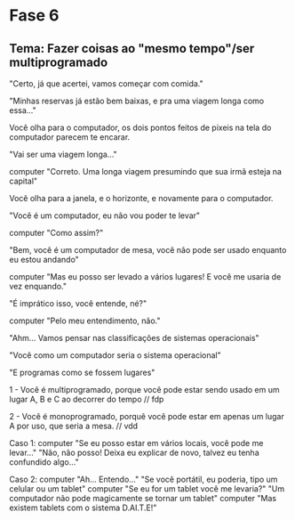 # Fase 6

## Tema: Fazer coisas ao "mesmo tempo"/ser multiprogramado

"Certo, já que acertei, vamos começar com comida."

"Minhas reservas já estão bem baixas, e pra uma viagem longa como essa..."

Você olha para o computador, os dois pontos feitos de pixeis na tela do computador parecem te encarar.

"Vai ser uma viagem longa..."

computer "Correto. Uma longa viagem presumindo que sua irmã esteja na capital"

Você olha para a janela, e o horizonte, e novamente para o computador.

"Você é um computador, eu não vou poder te levar"

computer "Como assim?"

"Bem, você é um computador de mesa, você não pode ser usado enquanto eu estou andando"

computer "Mas eu posso ser levado a vários lugares! E você me usaria de vez enquando."

"É imprático isso, você entende, né?"

computer "Pelo meu entendimento, não."

"Ahm... Vamos pensar nas classificações de sistemas operacionais"

"Você como um computador seria o sistema operacional"

"E programas como se fossem lugares"

1 - Você é multiprogramado, porque você pode estar sendo usado em um lugar A, B e C ao decorrer do tempo // fdp

2 - Você é monoprogramado, porquê você pode estar em apenas um lugar A por uso, que seria a mesa. // vdd

Caso 1:
    computer "Se eu posso estar em vários locais, você pode me levar..."
    "Não, não posso! Deixa eu explicar de novo, talvez eu tenha confundido algo..."

Caso 2:
    computer "Ah... Entendo..."
    "Se você portátil, eu poderia, tipo um celular ou um tablet"
    computer "Se eu for um tablet você me levaria?"
    "Um computador não pode magicamente se tornar um tablet"
    computer "Mas existem tablets com o sistema D.AI.T.E!"

